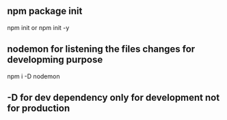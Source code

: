 ## npm package init

npm init or npm init -y

## nodemon for listening the files changes for developming purpose
npm i -D nodemon

## -D for dev dependency only for development not for production
